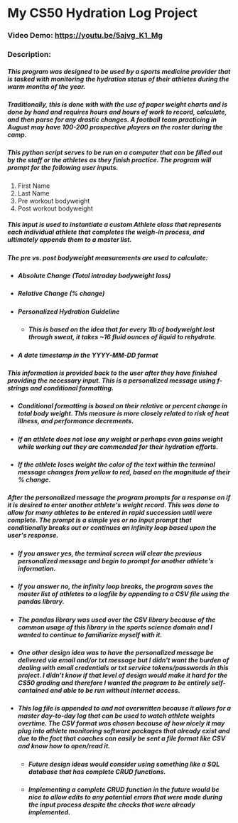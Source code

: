 # My CS50 Hydration Log Project
### Video Demo:  <https://youtu.be/5ajvg_K1_Mg>
### Description:
##### This program was designed to be used by a sports medicine provider that is tasked with monitoring the hydration status of their athletes during the warm months of the year.
##### Traditionally, this is done with with the use of paper weight charts and is done by hand and requires hours and hours of work to record, calculate, and then parse for any drastic changes. A football team practicing in August may have 100-200 prospective players on the roster during the camp.
##### This python script serves to be run on a computer that can be filled out by the staff or the athletes as they finish practice. The program will prompt for the following user inputs.
1. First Name
2. Last Name
3. Pre workout bodyweight
4. Post workout bodyweight
##### This input is used to instantiate a custom Athlete class that represents each individual athlete that completes the weigh-in process, and ultimately appends them to a master list.
##### The pre vs. post bodyweight measurements are used to calculate:
+ ##### Absolute Change (Total intraday bodyweight loss)
+ ##### Relative Change (% change)
+ ##### Personalized Hydration Guideline
  - ##### This is based on the idea that for every 1lb of bodyweight lost through sweat, it takes ~16 fluid ounces of liquid to rehydrate.
+ ##### A date timestamp in the *YYYY-MM-DD* format
##### This information is provided back to the user after they have finished providing the necessary input. This is a personalized message using f-strings and conditional formatting.
 - ##### Conditional formatting is based on their relative or percent change in total body weight. This measure is more closely related to risk of heat illness, and performance decrements.
 - ##### If an athlete does not lose any weight or perhaps even gains weight while working out they are commended for their hydration efforts.
  - ##### If the athlete loses weight the color of the text within the terminal message changes from yellow to red, based on the magnitude of their % change.
##### After the personalized message the program prompts for a response on if it is desired to enter another athlete's weight record. This was done to allow for many athletes to be entered in rapid succession until were complete. The prompt is a simple yes or no input prompt that conditionally breaks out or continues an infinity loop based upon the user's response.
 - ##### If you answer yes, the terminal screen will clear the previous personalized message and begin to prompt for another athlete's information.
  - ##### If you answer no, the infinity loop breaks, the program saves the master list of athletes to a logfile by appending to a CSV file using the pandas library.
   - ##### The pandas library was used over the CSV library because of the common usage of this library in the sports science domain and I wanted to continue to familiarize myself with it.
   - ##### One other design idea was to have the personalized message be delivered via email and/or txt message but I didn't want the burden of dealing with email credentials or txt service tokens/passwords in this project. I didn't know if that level of design would make it hard for the CS50 grading and therefore I wanted the program to be entirely self-contained and able to be run without internet access.
 - ##### This log file is appended to and not overwritten because it allows for a master day-to-day log that can be used to watch athlete weights overtime. The CSV format was chosen because of how nicely it may plug into athlete monitoring software packages that already exist and due to the fact that coaches can easily be sent a file format like CSV and know how to open/read it.
   - ##### Future design ideas would consider using something like a SQL database that has complete CRUD functions.
   - ##### Implementing a complete CRUD function in the future would be nice to allow edits to any potential errors that were made during the input process despite the checks that were already implemented.
